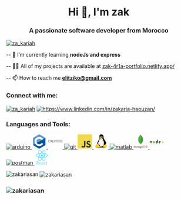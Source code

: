 <h1 align="center">Hi 👋, I'm zak</h1>
<h3 align="center">A passionate software developer from Morocco</h3>

<p align="left"> <a href="https://twitter.com/za_kariah" target="blank"><img src="https://img.shields.io/twitter/follow/za_kariah?logo=twitter&style=for-the-badge" alt="za_kariah" /></a> </p>

-- 🌱 I’m currently learning **nodeJs and express**

-- 👨‍💻 All of my projects are available at [zak-4r1a-portfolio.netlify.app/](zak-4r1a-portfolio.netlify.app/)

-- 📫 How to reach me **elitziko@gmail.com**

<h3 align="left">Connect with me:</h3>
<p align="left">
<a href="https://twitter.com/za_kariah" target="blank"><img align="center" src="https://raw.githubusercontent.com/rahuldkjain/github-profile-readme-generator/master/src/images/icons/Social/twitter.svg" alt="za_kariah" height="30" width="40" /></a>
<a href="https://linkedin.com/in/https://www.linkedin.com/in/zakaria-haouzan/" target="blank"><img align="center" src="https://raw.githubusercontent.com/rahuldkjain/github-profile-readme-generator/master/src/images/icons/Social/linked-in-alt.svg" alt="https://www.linkedin.com/in/zakaria-haouzan/" height="30" width="40" /></a>
</p>

<h3 align="left">Languages and Tools:</h3>
<p align="left"> <a href="https://www.arduino.cc/" target="_blank" rel="noreferrer"> <img src="https://cdn.worldvectorlogo.com/logos/arduino-1.svg" alt="arduino" width="40" height="40"/> </a> <a href="https://www.cprogramming.com/" target="_blank" rel="noreferrer"> <img src="https://raw.githubusercontent.com/devicons/devicon/master/icons/c/c-original.svg" alt="c" width="40" height="40"/> </a> <a href="https://expressjs.com" target="_blank" rel="noreferrer"> <img src="https://raw.githubusercontent.com/devicons/devicon/master/icons/express/express-original-wordmark.svg" alt="express" width="40" height="40"/> </a> <a href="https://git-scm.com/" target="_blank" rel="noreferrer"> <img src="https://www.vectorlogo.zone/logos/git-scm/git-scm-icon.svg" alt="git" width="40" height="40"/> </a> <a href="https://developer.mozilla.org/en-US/docs/Web/JavaScript" target="_blank" rel="noreferrer"> <img src="https://raw.githubusercontent.com/devicons/devicon/master/icons/javascript/javascript-original.svg" alt="javascript" width="40" height="40"/> </a> <a href="https://www.linux.org/" target="_blank" rel="noreferrer"> <img src="https://raw.githubusercontent.com/devicons/devicon/master/icons/linux/linux-original.svg" alt="linux" width="40" height="40"/> </a> <a href="https://www.mathworks.com/" target="_blank" rel="noreferrer"> <img src="https://upload.wikimedia.org/wikipedia/commons/2/21/Matlab_Logo.png" alt="matlab" width="40" height="40"/> </a> <a href="https://www.mongodb.com/" target="_blank" rel="noreferrer"> <img src="https://raw.githubusercontent.com/devicons/devicon/master/icons/mongodb/mongodb-original-wordmark.svg" alt="mongodb" width="40" height="40"/> </a> <a href="https://nodejs.org" target="_blank" rel="noreferrer"> <img src="https://raw.githubusercontent.com/devicons/devicon/master/icons/nodejs/nodejs-original-wordmark.svg" alt="nodejs" width="40" height="40"/> </a> <a href="https://postman.com" target="_blank" rel="noreferrer"> <img src="https://www.vectorlogo.zone/logos/getpostman/getpostman-icon.svg" alt="postman" width="40" height="40"/> </a> <a href="https://reactjs.org/" target="_blank" rel="noreferrer"> <img src="https://raw.githubusercontent.com/devicons/devicon/master/icons/react/react-original-wordmark.svg" alt="react" width="40" height="40"/> </a> </p>

<p><img align="left" src="https://github-readme-stats.vercel.app/api/top-langs?username=zakariasan&show_icons=true&locale=en&layout=compact" alt="zakariasan" /></p>

<p>&nbsp;<img align="center" src="https://github-readme-stats.vercel.app/api?username=zakariasan&show_icons=true&locale=en" alt="zakariasan" /></p>

<h3>
<img align="center" src="https://github-readme-streak-stats.herokuapp.com/?user=zakariasan&" alt="zakariasan" /></h3>
